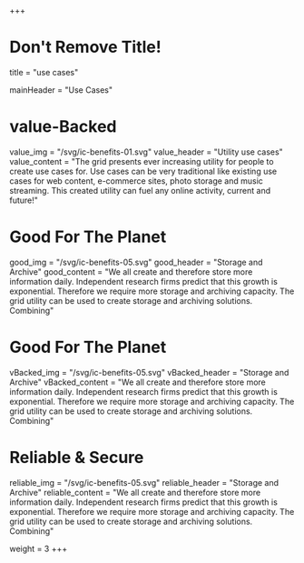 +++
# Don't Remove Title!
title = "use cases"

mainHeader = "Use Cases"

# value-Backed
value_img = "/svg/ic-benefits-01.svg"
value_header = "Utility use cases"
value_content = "The grid presents ever increasing utility for people to create use cases for. Use cases can be very traditional like existing use cases for web content, e-commerce sites, photo storage and music streaming. This created utility can fuel any online activity, current and future!"

# Good For The Planet
good_img = "/svg/ic-benefits-05.svg"
good_header = "Storage and Archive"
good_content = "We all create and therefore store more information daily. Independent research firms predict that this growth is exponential. Therefore we require more storage and archiving capacity. The grid utility can be used to create storage and archiving solutions. Combining"

# Good For The Planet
vBacked_img = "/svg/ic-benefits-05.svg"
vBacked_header = "Storage and Archive"
vBacked_content = "We all create and therefore store more information daily. Independent research firms predict that this growth is exponential. Therefore we require more storage and archiving capacity. The grid utility can be used to create storage and archiving solutions. Combining"

# Reliable & Secure
reliable_img = "/svg/ic-benefits-05.svg"
reliable_header = "Storage and Archive"
reliable_content = "We all create and therefore store more information daily. Independent research firms predict that this growth is exponential. Therefore we require more storage and archiving capacity. The grid utility can be used to create storage and archiving solutions. Combining"

weight = 3
+++
